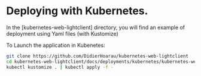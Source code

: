 # Deploying with Kubernetes.

In the [kubernetes-web-lightclient] directory, you will find an example of deployment using Yaml files (with Kustomize)

To Launch the application in Kubenetes:

```bash
git clone https://github.com/DidierHoarau/kubernetes-web-lightclient
cd kubernetes-web-lightclient/docs/deployments/kubernetes/kubernetes-web-lightclient
kubectl kustomize . | kubectl apply -f -
```
